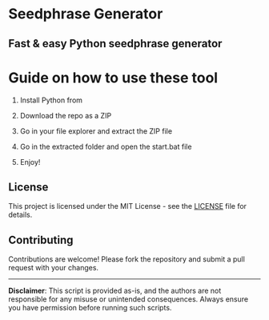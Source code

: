 # Seedphrase Generator              
              
## Fast & easy Python seedphrase generator                 
                      
# Guide on how to use these tool                      
                     
1. Install Python from                      
          
2. Download the repo as a ZIP                
               
3. Go in your file explorer and extract the ZIP file              
                     
4. Go in the extracted folder and open the start.bat file              
                    
5. Enjoy!                  
                       
## License                          
             
This project is licensed under the MIT License - see the [LICENSE](LICENSE) file for details.                          
         
## Contributing           
               
Contributions are welcome! Please fork the repository and submit a pull request with your changes.                
               
---               
                     
**Disclaimer**: This script is provided as-is, and the authors are not responsible for any misuse or unintended consequences. Always ensure you have permission before running such scripts.                    